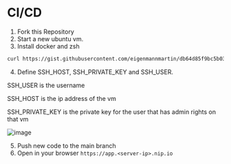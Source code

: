 # CI/CD


1. Fork this Repository
2. Start a new ubuntu vm.
3. Install docker and zsh
```bash
curl https://gist.githubusercontent.com/eigenmannmartin/db64d85f9bc5b03b071b4afc281aa238/raw/ | sh
```
4. Define SSH_HOST, SSH_PRIVATE_KEY and SSH_USER.

SSH_USER is the username

SSH_HOST is the ip address of the vm

SSH_PRIVATE_KEY is the private key for the user that has admin rights on that vm

![image](https://user-images.githubusercontent.com/2293142/121609248-c324d780-ca53-11eb-9929-1a14d34ccba9.png)

5. Push new code to the main branch
6. Open in your browser `https://app.<server-ip>.nip.io`
